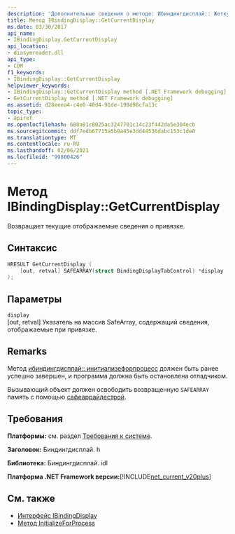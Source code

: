 ```yaml
---
description: 'Дополнительные сведения о методе: Ибиндингдисплай:: Жеткуррентдисплай'
title: Метод IBindingDisplay::GetCurrentDisplay
ms.date: 03/30/2017
api_name:
- IBindingDisplay.GetCurrentDisplay
api_location:
- diasymreader.dll
api_type:
- COM
f1_keywords:
- IBindingDisplay::GetCurrentDisplay
helpviewer_keywords:
- IBindingDisplay::GetCurrentDisplay method [.NET Framework debugging]
- GetCurrentDisplay method [.NET Framework debugging]
ms.assetid: d28eeea4-c4e0-40d4-91de-198d98cfa13c
topic_type:
- apiref
ms.openlocfilehash: 680a91c8025ac3247701c14c23f442da5e304ecb
ms.sourcegitcommit: ddf7edb67715a5b9a45e3dd44536dabc153c1de0
ms.translationtype: MT
ms.contentlocale: ru-RU
ms.lasthandoff: 02/06/2021
ms.locfileid: "99800426"
---
```

# <a name="ibindingdisplaygetcurrentdisplay-method"></a>Метод IBindingDisplay::GetCurrentDisplay

Возвращает текущие отображаемые сведения о привязке.  
  
## <a name="syntax"></a>Синтаксис  
  
```cpp  
HRESULT GetCurrentDisplay (  
    [out, retval] SAFEARRAY(struct BindingDisplayTabControl) *display  
);  
```  
  
## <a name="parameters"></a>Параметры  

 `display`  
 [out, retval] Указатель на массив SafeArray, содержащий сведения, отображаемые при привязке.  
  
## <a name="remarks"></a>Remarks  

 Метод [ибиндингдисплай:: инитиализефорпроцесс](ibindingdisplay-initializeforprocess-method.md) должен быть ранее успешно завершен, и программа должна быть остановлена отладчиком.  
  
 Вызывающий объект должен освободить возвращенную `SAFEARRAY` память с помощью [сафеаррайдестрой](/previous-versions/windows/desktop/api/oleauto/nf-oleauto-safearraydestroy).  
  
## <a name="requirements"></a>Требования  

 **Платформы:** см. раздел [Требования к системе](../../get-started/system-requirements.md).  
  
 **Заголовок:** Биндингдисплай. h  
  
 **Библиотека:** Биндингдисплай. idl  
  
 **Платформа .NET Framework версии:**[!INCLUDE[net_current_v20plus](../../../../includes/net-current-v20plus-md.md)]  
  
## <a name="see-also"></a>См. также

- [Интерфейс IBindingDisplay](ibindingdisplay-interface.md)
- [Метод InitializeForProcess](ibindingdisplay-initializeforprocess-method.md)
